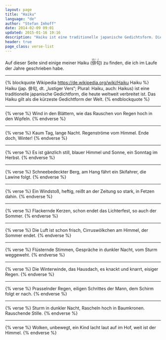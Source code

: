 ```yaml
---
layout: page
title: "Haiku"
language: "de"
author: "Stefan Imhoff"
date: 2014-02-09 09:01
updated: 2015-01-16 19:16
description: "Haiku ist eine traditionelle japanische Gedichtsform. Diese Seite bietet eine Sammlung meiner eigenen Haiku."
header: true
page_class: verse-list
---
```


Auf dieser Seite sind einige meiner Haiku (<ruby>俳<rp>（</rp><rt>はい</rt><rp>）</rp>句<rp>（</rp><rt>く</rt><rp>）</rp></ruby>) zu finden, die ich im Laufe der Jahre geschrieben habe.

-------------------------------------------------------------------------------

{% blockquote Wikipedia https://de.wikipedia.org/wiki/Haiku Haiku %}
Haiku (jap. <span lang="ja">俳句</span>, dt. „lustiger Vers“; Plural: Haiku, auch: Haikus) ist eine traditionelle japanische Gedichtform, die heute weltweit verbreitet ist. Das Haiku gilt als die kürzeste Gedichtform der Welt.
{% endblockquote %}

-------------------------------------------------------------------------------

{% verse %}
Wind in den Blättern,
wie das Rauschen von Regen
hoch in den Wipfeln.
{% endverse %}

-------------------------------------------------------------------------------

{% verse %}
Kaum Tag, lange Nacht.
Regenströme vom Himmel.
Ende doch, Winter!
{% endverse %}

-------------------------------------------------------------------------------

{% verse %}
Es ist gänzlich still,
blauer Himmel und Sonne,
ein Sonntag im Herbst.
{% endverse %}

-------------------------------------------------------------------------------

{% verse %}
Schneebedeckter Berg,
am Hang fährt ein Skifahrer,
die Lawine folgt.
{% endverse %}

-------------------------------------------------------------------------------

{% verse %}
Ein Windstoß, heftig,
reißt an der Zeitung so stark,
in Fetzen dahin.
{% endverse %}

-------------------------------------------------------------------------------

{% verse %}
Flackernde Kerzen,
schon endet das Lichterfest,
so auch der Sommer.
{% endverse %}

-------------------------------------------------------------------------------

{% verse %}
Die Luft ist schon frisch,
Cirruswölkchen am Himmel,
der Sommer endet.
{% endverse %}

-------------------------------------------------------------------------------

{% verse %}
Flüsternde Stimmen,
Gespräche in dunkler Nacht,
vom Sturm weggeweht.
{% endverse %}

-------------------------------------------------------------------------------

{% verse %}
Die Winterwinde,
das Hausdach, es knackt und knarrt,
eisiger Regen.
{% endverse %}

-------------------------------------------------------------------------------

{% verse %}
Prasselnder Regen,
eiligen Schrittes der Mann,
dem Schirm folgt er nach.
{% endverse %}

-------------------------------------------------------------------------------

{% verse %}
Sturm in dunkler Nacht,
Rascheln hoch in Baumkronen.
Rauschende Stille.
{% endverse %}

-------------------------------------------------------------------------------

{% verse %}
Wolken, unbewegt,
ein Kind lacht laut auf im Hof,
weit ist der Himmel.
{% endverse %}
